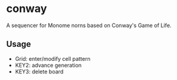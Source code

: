 # conway

A sequencer for Monome norns based on Conway's Game of Life.

## Usage

* Grid: enter/modify cell pattern
* KEY2: advance generation
* KEY3: delete board
